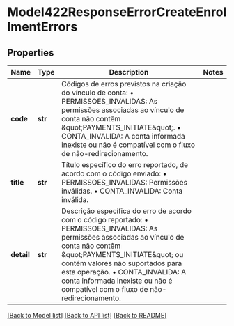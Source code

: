 # Model422ResponseErrorCreateEnrollmentErrors

## Properties
Name | Type | Description | Notes
------------ | ------------- | ------------- | -------------
**code** | **str** | Códigos de erros previstos na criação do vínculo de conta:  • PERMISSOES_INVALIDAS: As permissões associadas ao vínculo de conta não contêm \&quot;PAYMENTS_INITIATE\&quot;.  • CONTA_INVALIDA: A conta informada inexiste ou não é compatível com o fluxo de não-redirecionamento.  | 
**title** | **str** | Título específico do erro reportado, de acordo com o código enviado:  • PERMISSOES_INVALIDAS: Permissões inválidas.  • CONTA_INVALIDA: Conta inválida.  | 
**detail** | **str** | Descrição específica do erro de acordo com o código reportado:  • PERMISSOES_INVALIDAS: As permissões associadas ao vínculo de conta não contêm \&quot;PAYMENTS_INITIATE\&quot; ou contém valores não suportados para esta operação.    • CONTA_INVALIDA: A conta informada inexiste ou não é compatível com o fluxo de não-redirecionamento.  | 

[[Back to Model list]](../README.md#documentation-for-models) [[Back to API list]](../README.md#documentation-for-api-endpoints) [[Back to README]](../README.md)

